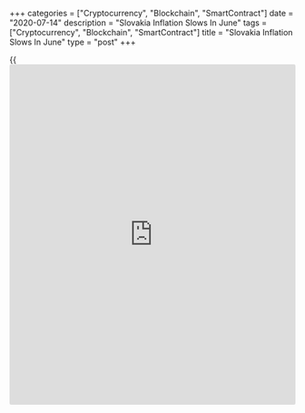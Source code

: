 +++
categories = ["Cryptocurrency", "Blockchain", "SmartContract"]
date = "2020-07-14"
description = "Slovakia Inflation Slows In June"
tags = ["Cryptocurrency", "Blockchain", "SmartContract"]
title = "Slovakia Inflation Slows In June"
type = "post"
+++

{{<iframe id="large-banner" src="https://www.bounty.group/#slide=18.0" width="100%" height="600" scrolling="no" style="border: 0px solid rgb(216, 221, 230); border-radius: 3px;">}}

Slovakia's consumer price inflation eased in June, figures from the
Statistical Office of the Slovak Republic showed on Tuesday.

The consumer price index rose 1.8 percent year-on-year in June, slower
than the 2.0 percent increase in May. Economists had expected inflation
to remain unchanged at 2.0 percent.

The measures taken for the Covid-19 pandemic were eased in June and
shops and services, and shopping centers were reopened, the agency said.

Prices for miscellaneous goods and services declined 4.6 percent yearly
in June and education grew 4.5 percent. Prices for food and non-
alcoholic beverages and housing, water, electricity, gas and other fuels
increased by 2.6 percent, each.

Meanwhile, prices for transport and clothing and footwear declined 5.4
percent and 0.2 percent, respectively.

On a month-on-month basis, consumer prices fell 0.1 percent in June,
after 0.3 percent rise in the previous month.

The core CPI rose 1.8 percent annually in June and decreased 0.1 percent
from the previous month.

For comments and feedback [contact](https://www.playgroundfx.com/contact/): editorial@rtt[news](https://www.letsplayfx.com/blog/forex-news-website/).com

[Economic News][1]

 **What parts of the world are seeing the best (and worst) economic
performances lately? Click[here][2] to check out our [Econ Scorecard][2]
and find out! See up-to-the-moment [ranking](https://www.playgroundfx.com/blog/crypto-exchange-ranking/)s for the best and worst
performers in [GDP][3], [unemployment rate][4], [inflation][2] and much
more.**

   1. www.rtt[news](https://www.letsplayfx.com/blog/forex-news-website/).com/Content/EconomicNews.aspx
   2. www.rtt[news](https://www.letsplayfx.com/blog/forex-news-website/).com/economic-scorecard/world-rank/CPI/highest-performance.aspx
   3. www.rtt[news](https://www.letsplayfx.com/blog/forex-news-website/).com/economic-scorecard/world-rank/GDP/highest-performance.aspx
   4. www.rtt[news](https://www.letsplayfx.com/blog/forex-news-website/).com/economic-scorecard/world-rank/unemployment-rate/lowest-performance.aspx